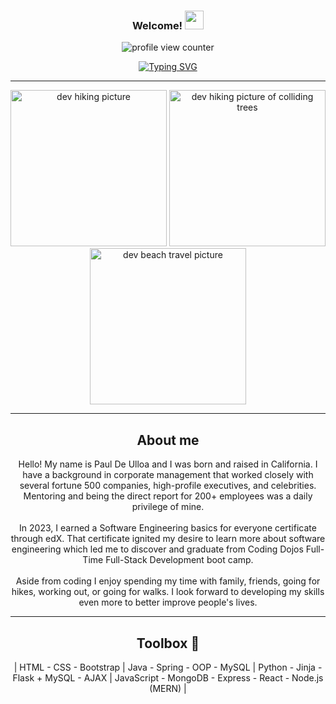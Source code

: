 <!-- Header -->
<h3 align="center">
  Welcome! 
  <img src= "https://github.com/PaulDeUlloa/PaulDeUlloa/assets/135933615/e7af9c9a-7633-4b9a-b09f-e672b22c654d" width = 30px> 
  
</h3>

<!-- Profile View Counter -->
<p align="center"> 
  <img src="https://komarev.com/ghpvc/?username=PaulDeUlloa&label=Paul's%20profile%20views&color=brightgreen&style=for-the-badge" alt="profile view counter" />
</p>

<!-- Type Writing -->
<div align="center">
  <a href="https://git.io/typing-svg"><img src="https://readme-typing-svg.demolab.com?font=Sofia&duration=3000&pause=700&color=0CFF19&background=FFFFFF00&random=false&width=450&height=60&lines=%E2%9C%A8+Let's+make+a+positive+impact+on+peoples+lives+%E2%9C%A8;_____%F0%9F%8E%A7+Full-Stack+Software+Developer++%F0%9F%92%BB_____;______%F0%9F%92%9A%F0%9F%8C%B2Enjoy+your+time+here%F0%9F%8C%B2%F0%9F%92%9A______" alt="Typing SVG" /></a>
</div>

<hr>

<!-- Dev Pictures -->
<div display="flex" flex-direction="column" align="center" >
  <img src="https://github.com/PaulDeUlloa/PaulDeUlloa/assets/135933615/a255efb4-7b23-457f-a5c4-d537892de5e1" alt="dev hiking picture" width="250" height="250" />
  <img src="https://github.com/PaulDeUlloa/PaulDeUlloa/assets/135933615/68091345-209f-4dd7-aa7b-85608b2ebbbb" alt="dev hiking picture of colliding trees" width="250" height="250" />
  <img src="https://github.com/PaulDeUlloa/PaulDeUlloa/assets/135933615/dba2ea0a-73e6-4ba7-b2bd-28958ab95460" alt="dev beach travel picture" width="250" height="250" />
</div>

<hr>

<!-- About Me -->
<h2 align="center"> About me </h2>
<div align="center">
  <p>
    Hello! My name is Paul De Ulloa and I was born and raised in California. I have a background in corporate management that worked closely with several fortune 500 companies, high-profile executives, and celebrities. Mentoring and being the direct report for 200+ employees was a daily privilege of mine. <br><br> In 2023, I earned a Software Engineering basics for everyone certificate through edX. That certificate ignited my desire to learn more about software engineering which led me to discover and graduate from Coding Dojos Full-Time Full-Stack Development boot camp. <br><br>Aside from coding I enjoy spending my time with family, friends, going for hikes, working out, or going for walks. I look forward to developing my skills even more to better improve people's lives.
  </p>
</div>

<hr>

<!-- Tool Box -->
<h2 align="center"> Toolbox 🧰</h2>
<div align="center">
  <p>
   | HTML - CSS - Bootstrap | Java - Spring - OOP - MySQL | Python - Jinja - Flask + MySQL - AJAX | JavaScript - MongoDB - Express - React - Node.js (MERN) |
   </p>
</div>

<!-- Interests -->

<!-- How to reach me -->





<!---
PaulDeUlloa/PaulDeUlloa is a ✨ special ✨ repository because its `README.md` (this file) appears on your GitHub profile.
You can click the Preview link to take a look at your changes.
--->

